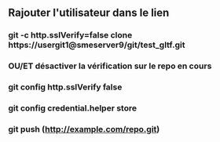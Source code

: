 ## Rajouter l'utilisateur dans le lien

### git -c http.sslVerify=false clone https://usergit1@smeserver9/git/test_gltf.git

### OU/ET désactiver la vérification sur le repo en cours

### git config http.sslVerify false

### git config credential.helper store

### git push (http://example.com/repo.git)